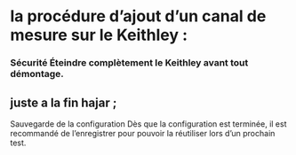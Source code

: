# la procédure d’ajout d’un canal de mesure sur le Keithley :

### Sécurité Éteindre complètement le Keithley avant tout démontage.




## juste a la fin hajar ; 

Sauvegarde de la configuration
Dès que la configuration est terminée, il est recommandé de l’enregistrer pour pouvoir la réutiliser lors d’un prochain test.
